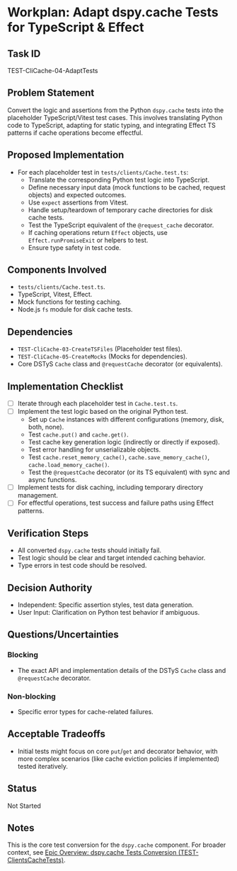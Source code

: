 # Workplan: Adapt dspy.cache Tests for TypeScript & Effect

## Task ID
TEST-CliCache-04-AdaptTests

## Problem Statement
Convert the logic and assertions from the Python `dspy.cache` tests into the placeholder TypeScript/Vitest test cases. This involves translating Python code to TypeScript, adapting for static typing, and integrating Effect TS patterns if cache operations become effectful.

## Proposed Implementation
- For each placeholder test in `tests/clients/Cache.test.ts`:
    - Translate the corresponding Python test logic into TypeScript.
    - Define necessary input data (mock functions to be cached, request objects) and expected outcomes.
    - Use `expect` assertions from Vitest.
    - Handle setup/teardown of temporary cache directories for disk cache tests.
    - Test the TypeScript equivalent of the `@request_cache` decorator.
    - If caching operations return `Effect` objects, use `Effect.runPromiseExit` or helpers to test.
    - Ensure type safety in test code.

## Components Involved
- `tests/clients/Cache.test.ts`.
- TypeScript, Vitest, Effect.
- Mock functions for testing caching.
- Node.js `fs` module for disk cache tests.

## Dependencies
- `TEST-CliCache-03-CreateTSFiles` (Placeholder test files).
- `TEST-CliCache-05-CreateMocks` (Mocks for dependencies).
- Core DSTyS `Cache` class and `@requestCache` decorator (or equivalents).

## Implementation Checklist
- [ ] Iterate through each placeholder test in `Cache.test.ts`.
- [ ] Implement the test logic based on the original Python test.
    - Set up `Cache` instances with different configurations (memory, disk, both, none).
    - Test `cache.put()` and `cache.get()`.
    - Test cache key generation logic (indirectly or directly if exposed).
    - Test error handling for unserializable objects.
    - Test `cache.reset_memory_cache()`, `cache.save_memory_cache()`, `cache.load_memory_cache()`.
    - Test the `@requestCache` decorator (or its TS equivalent) with sync and async functions.
- [ ] Implement tests for disk caching, including temporary directory management.
- [ ] For effectful operations, test success and failure paths using Effect patterns.

## Verification Steps
- All converted `dspy.cache` tests should initially fail.
- Test logic should be clear and target intended caching behavior.
- Type errors in test code should be resolved.

## Decision Authority
- Independent: Specific assertion styles, test data generation.
- User Input: Clarification on Python test behavior if ambiguous.

## Questions/Uncertainties
### Blocking
- The exact API and implementation details of the DSTyS `Cache` class and `@requestCache` decorator.

### Non-blocking
- Specific error types for cache-related failures.

## Acceptable Tradeoffs
- Initial tests might focus on core `put`/`get` and decorator behavior, with more complex scenarios (like cache eviction policies if implemented) tested iteratively.

## Status
Not Started

## Notes
This is the core test conversion for the `dspy.cache` component.
For broader context, see [Epic Overview: dspy.cache Tests Conversion (TEST-ClientsCacheTests)](../../docs/planning/workplans/TEST-ClientsCacheTests.md).